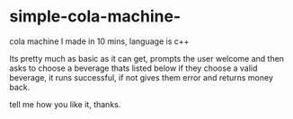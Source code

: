 # simple-cola-machine-
cola machine I made in 10 mins, language is c++

Its pretty much as basic as it can get, prompts the user welcome and then asks to choose a beverage thats listed below 
if they choose a valid beverage, it runs successful, if not gives them error and returns money back. 

tell me how you like it, thanks.

